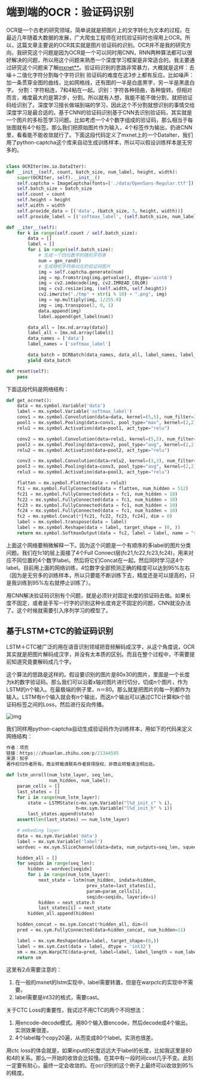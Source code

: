 # 端到端的OCR：验证码识别



OCR是一个古老的研究领域，简单说就是把图片上的文字转化为文本的过程。在最近几年随着大数据的发展，广大爬虫工程师在对抗验证码时也得用上OCR。所以，这篇文章主要说的OCR其实就是图片验证码的识别。OCR并不是我的研究方向，我研究这个问题是因为OCR是一个可以同时用CNN，RNN两种算法都可以很好解决的问题，所以用这个问题来熟悉一个深度学习框架是非常适合的。我主要通过研究这个问题来了解[mxnet**](https://link.zhihu.com/?target=https%3A//github.com/dmlc/mxnet)。验证码识别的思路非常暴力，大概就是这样：去噪＋二值化字符分割每个字符识别
验证码的难度在这3步上都有反应。比如噪声：加一条贯穿全图的曲线，比如网格线，还有图的一半是白底黑字，另一半是黑底白字。
分割：字符粘连，7和4粘在一起。识别：字符各种扭曲，各种旋转。但相对而言，难度最大的是第2步，分割。所以就有人想，我能不能不做分割，就把验证码给识别了。深度学习擅长做端到端的学习，因此这个不分割就想识别的事情交给深度学习是最合适的。基于CNN的验证码识别基于CNN去识别验证码，其实就是一个图片的多标签学习问题。比如考虑一个4个数字组成的验证码，那么相当于每张图就有4个标签。那么我们把原始图片作为输入，4个标签作为输出，扔进CNN里，看看能不能收敛就行了。下面这段代码定义了mxnet上的一个DataIter，我们用了python-captcha这个库来自动生成训练样本，所以可以假设训练样本是无穷多的。

```python

class OCRIter(mx.io.DataIter):
def __init__(self, count, batch_size, num_label, height, width):
    super(OCRIter, self).__init__()
    self.captcha = ImageCaptcha(fonts=['./data/OpenSans-Regular.ttf'])
    self.batch_size = batch_size
    self.count = count
    self.height = height
    self.width = width
    self.provide_data = [('data', (batch_size, 3, height, width))]
    self.provide_label = [('softmax_label', (self.batch_size, num_label))]

def __iter__(self):
    for k in range(self.count / self.batch_size):
        data = []
        label = []
        for i in range(self.batch_size):
            # 生成一个四位数字的随机字符串
            num = gen_rand() 
            # 生成随机字符串对应的验证码图片
            img = self.captcha.generate(num)
            img = np.fromstring(img.getvalue(), dtype='uint8')
            img = cv2.imdecode(img, cv2.IMREAD_COLOR)
            img = cv2.resize(img, (self.width, self.height))
            cv2.imwrite("./tmp" + str(i % 10) + ".png", img)
            img = np.multiply(img, 1/255.0)
            img = img.transpose(2, 0, 1)
            data.append(img)
            label.append(get_label(num))

        data_all = [mx.nd.array(data)]
        label_all = [mx.nd.array(label)]
        data_names = ['data']
        label_names = ['softmax_label']

        data_batch = OCRBatch(data_names, data_all, label_names, label_all)
        yield data_batch

def reset(self):
    pass
```



下面这段代码是网络结构：

```python
def get_ocrnet():
    data = mx.symbol.Variable('data')
    label = mx.symbol.Variable('softmax_label')
    conv1 = mx.symbol.Convolution(data=data, kernel=(5,5), num_filter=32)
    pool1 = mx.symbol.Pooling(data=conv1, pool_type="max", kernel=(2,2), stride=(1, 1))
    relu1 = mx.symbol.Activation(data=pool1, act_type="relu")

    conv2 = mx.symbol.Convolution(data=relu1, kernel=(5,5), num_filter=32)
    pool2 = mx.symbol.Pooling(data=conv2, pool_type="avg", kernel=(2,2), stride=(1, 1))
    relu2 = mx.symbol.Activation(data=pool2, act_type="relu")

    conv3 = mx.symbol.Convolution(data=relu2, kernel=(3,3), num_filter=32)
    pool3 = mx.symbol.Pooling(data=conv3, pool_type="avg", kernel=(2,2), stride=(1, 1))
    relu3 = mx.symbol.Activation(data=pool3, act_type="relu")

    flatten = mx.symbol.Flatten(data = relu3)
    fc1 = mx.symbol.FullyConnected(data = flatten, num_hidden = 512)
    fc21 = mx.symbol.FullyConnected(data = fc1, num_hidden = 10)
    fc22 = mx.symbol.FullyConnected(data = fc1, num_hidden = 10)
    fc23 = mx.symbol.FullyConnected(data = fc1, num_hidden = 10)
    fc24 = mx.symbol.FullyConnected(data = fc1, num_hidden = 10)
    fc2 = mx.symbol.Concat(*[fc21, fc22, fc23, fc24], dim = 0)
    label = mx.symbol.transpose(data = label)
    label = mx.symbol.Reshape(data = label, target_shape = (0, ))
    return mx.symbol.SoftmaxOutput(data = fc2, label = label, name = "softmax")
```

上面这个网络要稍微解释一下。因为这个问题是一个有顺序的多label的图片分类问题。我们在fc1的层上面接了4个Full Connect层(fc21,fc22,fc23,fc24)，用来对应不同位置的4个数字label。然后将它们Concat在一起。然后同时学习这4个label。目前用上面的网络训练，4位数字全部预测正确的精度可以达到95%左右（因为是无穷多的训练样本，所以只要能不断训练下去，精度还是可以提高的，只是我训练到95%左右就停止训练了）。

用CNN解决验证码识别有个问题，就是必须针对固定长度的验证码去做。如果长度不固定，或者是手写一行字的识别这种长度肯定不固定的问题，CNN就没办法了。这个时候就需要引入序列学习的模型了。

## 基于LSTM+CTC的验证码识别

LSTM＋CTC被广泛的用在语音识别领域把音频解码成汉字，从这个角度说，OCR其实就是把图片解码成汉字，并没有太本质的区别。而且在整个过程中，不需要提前知道究竟要解码成几个字。

这个算法的思路是这样的。假设要识别的图片是80x30的图片，里面是一个长度为k的数字验证码。那么我们可以沿着x轴对图片进行切分，切成n个图片，作为LSTM的n个输入。在最极端的例子里，n＝80。那么就是把图片的每一列都作为输入。LSTM有n个输入就会有n个输出，而这n个输出可以通过CTC计算和k个验证码标签之间的Loss，然后进行反向传播。

![img](https://pic2.zhimg.com/66418cba4311abd02bcd2f4019093d81_b.png)

我们同样用python-captcha自动生成验证码作为训练样本，用如下的代码来定义网络结构：

```python
作者：项亮
链接：https://zhuanlan.zhihu.com/p/21344595
来源：知乎
著作权归作者所有。商业转载请联系作者获得授权，非商业转载请注明出处。

def lstm_unroll(num_lstm_layer, seq_len,
                num_hidden, num_label):
    param_cells = []
    last_states = []
    for i in range(num_lstm_layer):
        state = LSTMState(c=mx.sym.Variable("l%d_init_c" % i),
                          h=mx.sym.Variable("l%d_init_h" % i))
        last_states.append(state)
    assert(len(last_states) == num_lstm_layer)

    # embeding layer
    data = mx.sym.Variable('data')
    label = mx.sym.Variable('label')
    wordvec = mx.sym.SliceChannel(data=data, num_outputs=seq_len, squeeze_axis=1)

    hidden_all = []
    for seqidx in range(seq_len):
        hidden = wordvec[seqidx]
        for i in range(num_lstm_layer):
            next_state = lstm(num_hidden, indata=hidden,
                              prev_state=last_states[i],
                              param=param_cells[i],
                              seqidx=seqidx, layeridx=i)
            hidden = next_state.h
            last_states[i] = next_state
        hidden_all.append(hidden)

    hidden_concat = mx.sym.Concat(*hidden_all, dim=0)
    pred = mx.sym.FullyConnected(data=hidden_concat, num_hidden=11)

    label = mx.sym.Reshape(data=label, target_shape=(0,))
    label = mx.sym.Cast(data = label, dtype = 'int32')
    sm = mx.sym.WarpCTC(data=pred, label=label, label_length = num_label, input_length = seq_len)
    return sm
```

这里有2点需要注意的：

1. 在一般的mxnet的lstm实现中，label需要转置，但是在warpctc的实现中不需要。
2. label需要是int32的格式，需要cast。

关于CTC Loss的重要性，我试过不用CTC的两个不同想法：

1. 用encode-decode模式。用80个输入做encode，然后decode成4个输出。实测效果很差。
2. 4个label每个copy20遍，从而变成80个label。实测也很差。

用ctc loss的体会就是，如果input的长度远远大于label的长度，比如我这里是80和4的关系。那么一开始的收敛会比较慢。在其中有一段时间cost几乎不变。此刻一定要有耐心，最终一定会收敛的。在ocr识别的这个例子上最终可以收敛到95%的精度。

